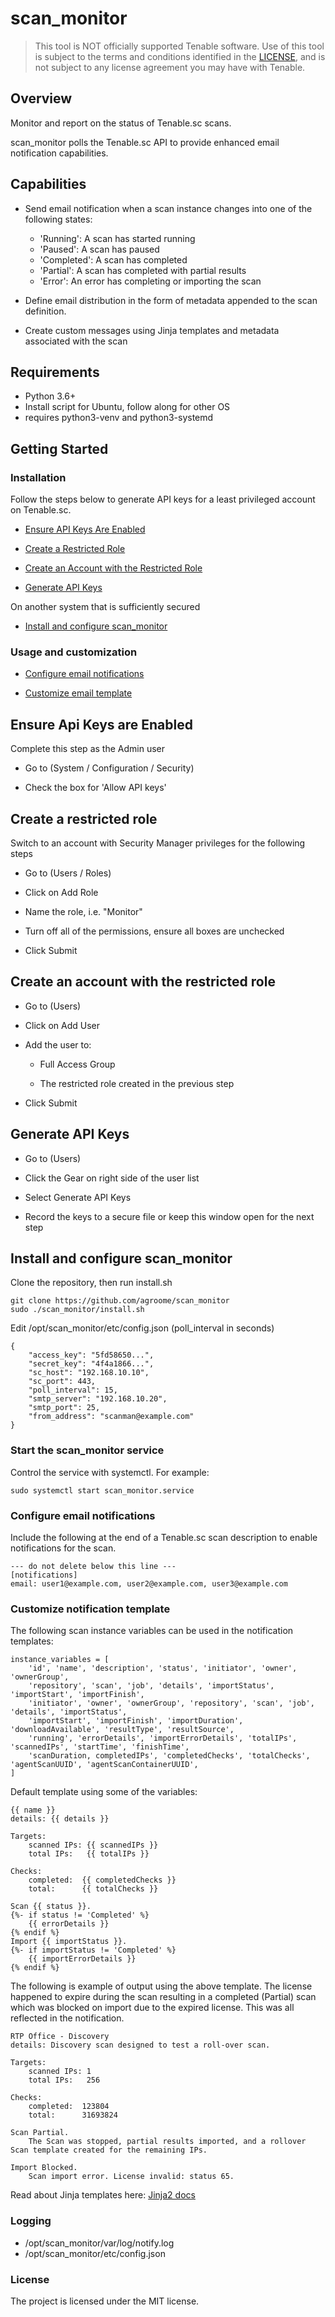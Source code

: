 # scan_monitor

> This tool is NOT officially supported Tenable software. Use of this tool is subject to the terms and conditions 
> identified in the [LICENSE](LICENSE),  and is not subject to any license agreement you may have with Tenable.

## Overview
Monitor and report on the status of Tenable.sc scans. 

scan_monitor polls the Tenable.sc API to provide enhanced email notification capabilities. 

## Capabilities

- Send email notification when a scan instance changes into one of the following states: 
  - 'Running': A scan has started running
  - 'Paused': A scan has paused 
  - 'Completed': A scan has completed
  - 'Partial': A scan has completed with partial results
  - 'Error': An error has completing or importing the scan
 
- Define email distribution in the form of metadata appended to the scan definition.

- Create custom messages using Jinja templates and metadata associated with the scan

## Requirements 
 - Python 3.6+
 - Install script for Ubuntu, follow along for other OS
 - requires python3-venv and python3-systemd

## Getting Started
### Installation 
Follow the steps below to generate API keys for a least privileged account on Tenable.sc.
- [Ensure API Keys Are Enabled](#ensure-api-keys-are-enabled)

- [Create a Restricted Role](#create-a-restricted-role)

- [Create an Account with the Restricted Role](#create-an-account-with-the-restricted-role)

- [Generate API Keys](#create-tenablesc-account-and-api-keys)

On another system that is sufficiently secured

- [Install and configure scan_monitor](#install-and-configure-scan_monitor)

### Usage and customization

- [Configure email notifications](#configure-email-notifications)

- [Customize email template](#configure-email-notifications)


## Ensure Api Keys are Enabled
Complete this step as the Admin user

- Go to (System / Configuration / Security)
    
- Check the box for 'Allow API keys'
## Create a restricted role 
Switch to an account with Security Manager privileges for the following steps
- Go to (Users / Roles)
    
- Click on Add Role
    
- Name the role, i.e. "Monitor"
    
- Turn off all of the permissions, ensure all boxes are unchecked
    
- Click Submit
## Create an account with the restricted role

- Go to (Users)
    
- Click on Add User
    
- Add the user to:
    - Full Access Group 
        
    - The restricted role created in the previous step
    
- Click Submit
## Generate API Keys

- Go to (Users)
    
- Click the Gear on right side of the user list
    
- Select Generate API Keys
    
- Record the keys to a secure file or keep this window open for the next step

## Install and configure scan_monitor
Clone the repository, then run install.sh
```
git clone https://github.com/agroome/scan_monitor 
sudo ./scan_monitor/install.sh
```

Edit /opt/scan_monitor/etc/config.json (poll_interval in seconds)
```
{
    "access_key": "5fd58650...",
    "secret_key": "4f4a1866...",
    "sc_host": "192.168.10.10",
    "sc_port": 443,
    "poll_interval": 15,
    "smtp_server": "192.168.10.20",
    "smtp_port": 25,
    "from_address": "scanman@example.com"
}
```

### Start the scan_monitor service
Control the service with systemctl. For example:
```
sudo systemctl start scan_monitor.service
```

### Configure email notifications 
Include the following at the end of a Tenable.sc scan description to enable notifications for the scan.

```
--- do not delete below this line ---
[notifications]
email: user1@example.com, user2@example.com, user3@example.com 
```

### Customize notification template
The following scan instance variables can be used in the notification templates:
```
instance_variables = [
    'id', 'name', 'description', 'status', 'initiator', 'owner', 'ownerGroup',
    'repository', 'scan', 'job', 'details', 'importStatus', 'importStart', 'importFinish',
    'initiator', 'owner', 'ownerGroup', 'repository', 'scan', 'job', 'details', 'importStatus',
    'importStart', 'importFinish', 'importDuration', 'downloadAvailable', 'resultType', 'resultSource',
    'running', 'errorDetails', 'importErrorDetails', 'totalIPs', 'scannedIPs', 'startTime', 'finishTime',
    'scanDuration, completedIPs', 'completedChecks', 'totalChecks', 'agentScanUUID', 'agentScanContainerUUID',
]
```

Default template using some of the variables:
```
{{ name }}
details: {{ details }}

Targets:
    scanned IPs: {{ scannedIPs }}
    total IPs:   {{ totalIPs }}

Checks:
    completed:  {{ completedChecks }}
    total:      {{ totalChecks }}

Scan {{ status }}.
{%- if status != 'Completed' %}
    {{ errorDetails }}
{% endif %}
Import {{ importStatus }}.
{%- if importStatus != 'Completed' %}
    {{ importErrorDetails }}
{% endif %}
```
The following is example of output using the above template. The license happened to expire during the scan resulting 
in a completed (Partial) scan which was blocked on import due to the expired license. This was all reflected in the 
notification.
```
RTP Office - Discovery
details: Discovery scan designed to test a roll-over scan.

Targets:
    scanned IPs: 1
    total IPs:   256

Checks:
    completed:  123804
    total:      31693824

Scan Partial.
    The Scan was stopped, partial results imported, and a rollover Scan template created for the remaining IPs.

Import Blocked.
    Scan import error. License invalid: status 65.
```

Read about Jinja templates here: [Jinja2 docs](https://jinja2docs.readthedocs.io/)

### Logging
 - /opt/scan_monitor/var/log/notify.log
 - /opt/scan_monitor/etc/config.json

### License
The project is licensed under the MIT license.



